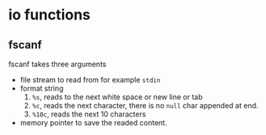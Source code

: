 # io functions

## fscanf 
fscanf takes three arguments
* file stream to read from for example `stdin`
* format string
	1. `%s`, reads to the next white space or new line or tab
	2. `%c`, reads the next character, there is no `null` char appended at end.
	3. `%10c`, reads the next 10 characters
* memory pointer to save the readed content.

